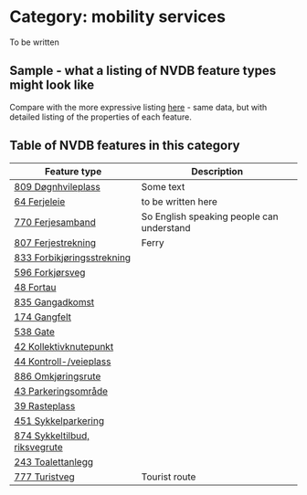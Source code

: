 # Category: mobility services


To be written 

## Sample - what a listing of NVDB feature types might look like 

Compare with the more expressive listing [here](los2.md) - same data, but with detailed listing of the properties of each feature. 


## Table of NVDB features in this category 


| Feature type |  Description | 
|---|---|
| [809 Døgnhvileplass](https://datakatalogen.vegdata.no/809) | Some text |
| [64 Ferjeleie](https://datakatalogen.vegdata.no/64) | to be written here |
| [770 Ferjesamband](https://datakatalogen.vegdata.no/770) | So English speaking people can understand |
| [807 Ferjestrekning](https://datakatalogen.vegdata.no/807) | Ferry  |
| [833 Forbikjøringsstrekning](https://datakatalogen.vegdata.no/833) | |
| [596 Forkjørsveg](https://datakatalogen.vegdata.no/596) | |
| [48 Fortau](https://datakatalogen.vegdata.no/48) | |
| [835 Gangadkomst](https://datakatalogen.vegdata.no/835) | |
| [174 Gangfelt](https://datakatalogen.vegdata.no/174) | |
| [538 Gate](https://datakatalogen.vegdata.no/538) | |
| [42 Kollektivknutepunkt](https://datakatalogen.vegdata.no/42) | |
| [44 Kontroll-/veieplass](https://datakatalogen.vegdata.no/44) | |
| [886 Omkjøringsrute](https://datakatalogen.vegdata.no/886) | |
| [43 Parkeringsområde](https://datakatalogen.vegdata.no/43) | |
| [39 Rasteplass](https://datakatalogen.vegdata.no/39) | |
| [451 Sykkelparkering](https://datakatalogen.vegdata.no/451) | |
| [874 Sykkeltilbud, riksvegrute](https://datakatalogen.vegdata.no/874) | |
| [243 Toalettanlegg](https://datakatalogen.vegdata.no/243) | |
| [777 Turistveg](https://datakatalogen.vegdata.no/777) | Tourist route |
